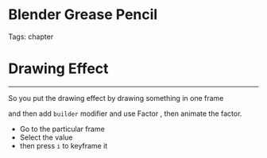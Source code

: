 # Blender Grease Pencil

Tags: chapter

# Drawing Effect

---

So you put the drawing effect by drawing something in one frame 

and then add `builder` modifier and use Factor , then animate the factor.

- Go to the particular frame
- Select the value
- then press `i` to keyframe it
